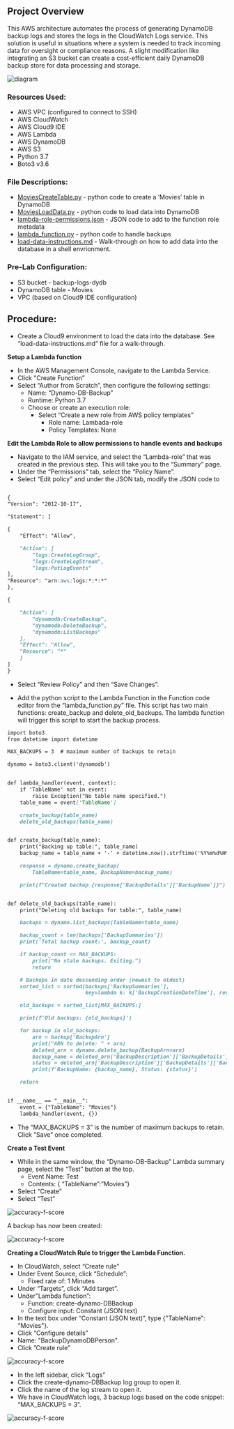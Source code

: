 ## Project Overview

This AWS architecture automates the process of generating DynamoDB backup logs and stores the logs in the CloudWatch Logs service. This solution is useful in situations where a system is needed to track incoming data for oversight or compliance reasons. A slight modification like integrating an S3 bucket can create a cost-efficient daily DynamoDB backup store for data processing and storage.

![diagram](/img/diagram.png)

### Resources Used:

- AWS VPC (configured to connect to SSH)
- AWS CloudWatch
- AWS Cloud9 IDE
- AWS Lambda
- AWS DynamoDB
- AWS S3
- Python 3.7
- Boto3 v3.6


### File Descriptions:

- [MoviesCreateTable.py](https://github.com/lizgarseeyah/AWS-Scheduling-DB-Backups/blob/master/DynamoDB/MoviesCreateTable.py) - python code to create a ‘Movies’ table in DynamoDB
- [MoviesLoadData.py](https://github.com/lizgarseeyah/AWS-Scheduling-DB-Backups/blob/master/DynamoDB/MoviesLoadData.py) - python code to load data into DynamoDB
- [lambda-role-permissions.json](https://github.com/lizgarseeyah/AWS-Scheduling-DB-Backups/blob/master/lambda-role-permissions.json) - JSON code to add to the function role metadata
- [lambda_function.py](https://github.com/lizgarseeyah/AWS-Scheduling-DB-Backups/blob/master/lambda_function.py) - python code to handle backups
- [load-data-instructions.md](https://github.com/lizgarseeyah/AWS-Scheduling-DB-Backups/blob/master/load-data-instructions.md) - Walk-through on how to add data into the database in a shell envrionment.

### Pre-Lab Configuration:

- S3 bucket - backup-logs-dydb
- DynamoDB table - Movies
- VPC (based on Cloud9 IDE configuration)

## Procedure:

- Create a Cloud9 environment to load the data into the database. See “load-data-instructions.md” file for a walk-through.

**Setup a Lambda function**

  - In the AWS Management Console, navigate to the Lambda Service.
  - Click "Create Function”
  - Select “Author from Scratch”, then configure the following settings:
    - Name: “Dynamo-DB-Backup”
    - Runtime: Python 3.7
    - Choose or create an execution role:
      - Select “Create a new role from AWS policy templates”
        - Role name: Lambada-role
        - Policy Templates: None
        
**Edit the Lambda Role to allow permissions to handle events and backups**

  - Navigate to the IAM service, and select the “Lambda-role” that was created in the previous step. This will take you to the “Summary” page.
  - Under the “Permissions” tab, select the “Policy Name”.
  - Select “Edit policy” and under the JSON tab, modify the JSON code to

```markdown

{
"Version": "2012-10-17",

"Statement": [

{
	"Effect": "Allow",

	"Action": [
		"logs:CreateLogGroup",
		"logs:CreateLogStream",
		"logs:PutLogEvents"
],
"Resource": "arn:aws:logs:*:*:*"
},

{

	"Action": [
		"dynamodb:CreateBackup",
		"dynamodb:DeleteBackup",
		"dynamodb:ListBackups"
	],
	"Effect": "Allow",
	"Resource": "*"
	}
]
}
```

  - Select “Review Policy” and then “Save Changes”.
  
- Add the python script to the Lambda Function in the Function code editor from the “lambda_function.py” file. This script has two main functions: create_backup and delete_old_backups. The lambda function will trigger this script to start the backup process.
 
```markdown
import boto3
from datetime import datetime

MAX_BACKUPS = 3  # maximum number of backups to retain

dynamo = boto3.client('dynamodb')


def lambda_handler(event, context):
    if 'TableName' not in event:
        raise Exception("No table name specified.")
    table_name = event['TableName']

    create_backup(table_name)
    delete_old_backups(table_name)


def create_backup(table_name):
    print("Backing up table:", table_name)
    backup_name = table_name + '-' + datetime.now().strftime('%Y%m%d%H%M%S')

    response = dynamo.create_backup(
        TableName=table_name, BackupName=backup_name)

    print(f"Created backup {response['BackupDetails']['BackupName']}")


def delete_old_backups(table_name):
    print("Deleting old backups for table:", table_name)

    backups = dynamo.list_backups(TableName=table_name)

    backup_count = len(backups['BackupSummaries'])
    print('Total backup count:', backup_count)

    if backup_count <= MAX_BACKUPS:
        print("No stale backups. Exiting.")
        return

    # Backups in date descending order (newest to oldest)
    sorted_list = sorted(backups['BackupSummaries'],
                         key=lambda k: k['BackupCreationDateTime'], reverse=True)

    old_backups = sorted_list[MAX_BACKUPS:]

    print(f'Old backups: {old_backups}')

    for backup in old_backups:
        arn = backup['BackupArn']
        print("ARN to delete: " + arn)
        deleted_arn = dynamo.delete_backup(BackupArn=arn)
        backup_name = deleted_arn['BackupDescription']['BackupDetails']['BackupName']
        status = deleted_arn['BackupDescription']['BackupDetails']['BackupStatus']
        print(f'BackupName: {backup_name}, Status: {status}')

    return


if __name__ == "__main__":
    event = {"TableName": "Movies"}
    lambda_handler(event, {})
```

  - The “MAX_BACKUPS = 3” is the number of maximum backups to retain.
Click “Save” once completed.

**Create a Test Event**
- While in the same window, the “Dynamo-DB-Backup” Lambda summary page,  select the “Test” button at the  top.
  - Event Name: Test
  - Contents: { “TableName”:”Movies”}
- Select “Create”
- Select “Test”

![accuracy-f-score](/img/one.png) 

A backup has now been created:

![accuracy-f-score](/img/two.png) 

**Creating a CloudWatch Rule to trigger the Lambda Function.**

- In CloudWatch, select “Create rule”
- Under Event Source, click “Schedule”:
  - Fixed rate of: 1 Minutes
- Under “Targets”, click “Add target”.
- Under”Lambda function”:
  - Function: create-dynamo-DBBackup
  - Configure input: Constant (JSON text)
- In the text box under “Constant (JSON text)”, type {"TableName": "Movies"}.
- Click “Configure details”
- Name: "BackupDynamoDBPerson".
- Click ”Create rule”

![accuracy-f-score](/img/three.png) 

- In the left sidebar, click “Logs”
- Click the create-dynamo-DBBackup log group to open it.
- Click the name of the log stream to open it.
- We have in CloudWatch logs, 3 backup logs based on the code snippet: “MAX_BACKUPS = 3”.

![accuracy-f-score](/img/four.png) 

